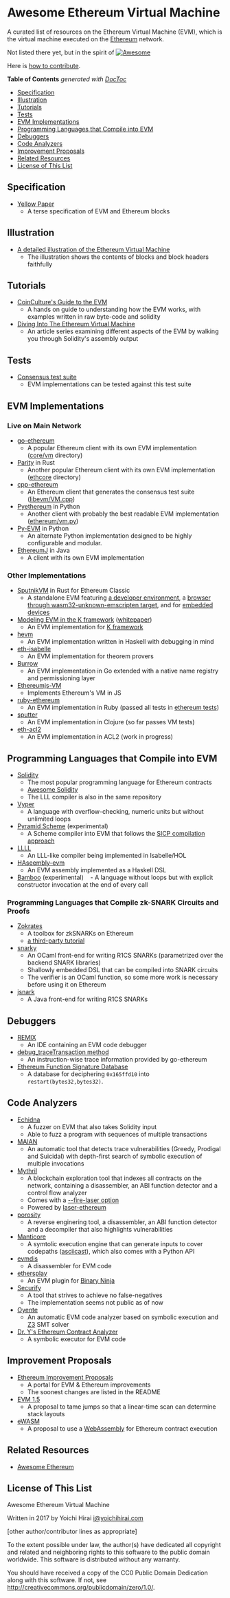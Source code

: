 # Awesome Ethereum Virtual Machine

A curated list of resources on the Ethereum Virtual Machine (EVM), which is the virtual machine executed on the [Ethereum](https://ethereum.org/) network.

Not listed there yet, but in the spirit of [![Awesome](https://cdn.rawgit.com/sindresorhus/awesome/d7305f38d29fed78fa85652e3a63e154dd8e8829/media/badge.svg)](https://github.com/sindresorhus/awesome)

Here is [how to contribute](./contributing.md).

<!-- START doctoc generated TOC please keep comment here to allow auto update -->
<!-- DON'T EDIT THIS SECTION, INSTEAD RE-RUN doctoc TO UPDATE -->
**Table of Contents**  *generated with [DocToc](https://github.com/thlorenz/doctoc)*

- [Specification](#specification)
- [Illustration](#illustration)
- [Tutorials](#tutorials)
- [Tests](#tests)
- [EVM Implementations](#evm-implementations)
- [Programming Languages that Compile into EVM](#programming-languages-that-compile-into-evm)
- [Debuggers](#debuggers)
- [Code Analyzers](#code-analyzers)
- [Improvement Proposals](#improvement-proposals)
- [Related Resources](#related-resources)
- [License of This List](#license-of-this-list)

<!-- END doctoc generated TOC please keep comment here to allow auto update -->


## Specification

* [Yellow Paper](https://github.com/ethereum/yellowpaper)
    - A terse specification of EVM and Ethereum blocks

## Illustration

* [A detailed illustration of the Ethereum Virtual Machine](https://ethereum.stackexchange.com/a/6413/280)
    - The illustration shows the contents of blocks and block headers faithfully

## Tutorials

* [CoinCulture's Guide to the EVM](https://github.com/CoinCulture/evm-tools/blob/master/analysis/guide.md)
    - A hands on guide to understanding how the EVM works, with examples written in raw byte-code and solidity
* [Diving Into The Ethereum Virtual Machine](https://medium.com/@hayeah/diving-into-the-ethereum-vm-6e8d5d2f3c30)
    - An article series examining different aspects of the EVM by walking you through Solidity's assembly output

## Tests

* [Consensus test suite](https://github.com/ethereum/tests)
    - EVM implementations can be tested against this test suite

## EVM Implementations

### Live on Main Network

* [go-ethereum](https://github.com/ethereum/go-ethereum)
    - A popular Ethereum client with its own EVM implementation ([core/vm](https://github.com/ethereum/go-ethereum/tree/master/core/vm) directory)
* [Parity](https://github.com/paritytech/parity) in Rust
    - Another popular Ethereum client with its own EVM implementation ([ethcore](https://github.com/paritytech/parity/tree/master/ethcore) directory)
* [cpp-ethereum](https://github.com/ethereum/cpp-ethereum)
    - An Ethereum client that generates the consensus test suite ([libevm/VM.cpp](https://github.com/ethereum/cpp-ethereum/blob/develop/libevm/VM.cpp))
* [Pyethereum](https://github.com/ethereum/pyethereum) in Python
    - Another client with probably the best readable EVM implementation ([ethereum/vm.py](https://github.com/ethereum/pyethereum/blob/develop/ethereum/vm.py))
* [Py-EVM](https://github.com/pipermerriam/py-evm) in Python
    - An alternate Python implementation designed to be highly configurable and modular.
* [EthereumJ](https://github.com/ethereum/ethereumj) in Java
    - A client with its own EVM implementation

### Other Implementations

* [SputnikVM](https://github.com/ethereumproject/sputnikvm) in Rust for Ethereum Classic
    - A standalone EVM featuring [a developer
      environment](https://github.com/ethereumproject/sputnikvm-dev),
      a [browser through wasm32-unknown-emscripten
      target](https://github.com/sorpaas/sputnikvm-in-browser), and for
      [embedded devices](https://github.com/sorpaas/sputnikvm-on-rux)
* [Modeling EVM in the K framework](https://github.com/kframework/evm-semantics) ([whitepaper](https://www.ideals.illinois.edu/handle/2142/97207))
    - An EVM implementation for [K framework](http://www.kframework.org/index.php/Main_Page)
* [hevm](https://github.com/dapphub/hevm)
    - An EVM implementation written in Haskell with debugging in mind
* [eth-isabelle](https://github.com/pirapira/eth-isabelle)
    - An EVM implementation for theorem provers
* [Burrow](https://github.com/hyperledger/burrow)
    - An EVM implementation in Go extended with a native name registry and permissioning layer
* [Ethereumjs-VM](https://github.com/ethereumjs/ethereumjs-vm)
    - Implements Ethereum's VM in JS
* [ruby-ethereum](https://github.com/cryptape/ruby-ethereum)
    - An EVM implementation in Ruby (passed all tests in [ethereum tests](https://github.com/ethereum/tests/tree/55a18b3ded93bf6083f23ea1f4bf7be4ba973016))
* [sputter](https://github.com/nervous-systems/sputter)
    - An EVM implementation in Clojure (so far passes VM tests)
* [eth-acl2](https://github.com/zchn/eth-acl2)
    - An EVM implementation in ACL2 (work in progress)

## Programming Languages that Compile into EVM

* [Solidity](https://github.com/ethereum/solidity)
    - The most popular programming language for Ethereum contracts
    - [Awesome Solidity](https://github.com/bkrem/awesome-solidity)
    - The LLL compiler is also in the same repository
* [Vyper](https://github.com/ethereum/vyper)
    - A language with overflow-checking, numeric units but without unlimited loops
* [Pyramid Scheme](https://github.com/MichaelBurge/pyramid-scheme) (experimental)
    - A Scheme compiler into EVM that follows the [SICP compilation approach](https://mitpress.mit.edu/sicp/full-text/book/book-Z-H-35.html#%_sec_5.5)
* [LLLL](https://github.com/mmalvarez/eth-isabelle/blob/master/example/LLLL.thy)
    - An LLL-like compiler being implemented in Isabelle/HOL
* [HAseembly-evm](https://github.com/takenobu-hs/haskell-ethereum-assembly)
    - An EVM assembly implemented as a Haskell DSL
* [Bamboo](https://github.com/pirapira/bamboo) (experimental)
    - A language without loops but with explicit constructor invocation at the end of every call

### Programming Languages that Compile zk-SNARK Circuits and Proofs

* [Zokrates](https://github.com/JacobEberhardt/ZoKrates)
    - A toolbox for zkSNARKs on Ethereum
    - [a third-party tutorial](https://github.com/jstoxrocky/zksnarks_example)
* [snarky](https://github.com/o1-labs/snarky)
    - An OCaml front-end for writing R1CS SNARKs (parametrized over the backend SNARK libraries)
    - Shallowly embedded DSL that can be compiled into SNARK circuits
    - The verifier is an OCaml function, so some more work is necessary before using it on Ethereum
* [jsnark](https://github.com/akosba/jsnark)
    - A Java front-end for writing R1CS SNARKs 

## Debuggers

* [REMIX](https://github.com/ethereum/remix)
    - An IDE containing an EVM code debugger
* [debug\_traceTransaction method](https://github.com/ethereum/go-ethereum/wiki/Management-APIs#debug_tracetransaction)
    - An instruction-wise trace information provided by go-ethereum
* [Ethereum Function Signature Database](https://www.4byte.directory/)
    - A database for deciphering `0x165ffd10` into `restart(bytes32,bytes32)`.

## Code Analyzers

* [Echidna](https://github.com/trailofbits/echidna)
    - A fuzzer on EVM that also takes Solidity input
    - Able to fuzz a program with sequences of multiple transactions
* [MAIAN](https://arxiv.org/abs/1802.06038)
    - An automatic tool that detects trace vulnerabilities (Greedy, Prodigal and Suicidal) with depth-first search of symbolic execution of multiple invocations
* [Mythril](https://github.com/b-mueller/mythril)
    - A blockchain exploration tool that indexes all contracts on the network, containing a disassembler, an ABI function detector and a control flow analyzer
    - Comes with a [--fire-laser option](https://hackernoon.com/crafting-ethereum-exploits-by-laser-fire-1c9acf25af4f)
    - Powered by [laser-ethereum](https://github.com/b-mueller/laser-ethereum)
* [porosity](https://github.com/comaeio/porosity)
    - A reverse enginering tool, a disassembler, an ABI function detector and a decompiler that also highlights vulnerabilities
* [Manticore](https://github.com/trailofbits/manticore)
    - A symtolic execution engine that can generate inputs to cover codepaths ([asciicast](https://asciinema.org/a/154012)), which also comes with a Python API
* [evmdis](https://github.com/arachnid/evmdis)
    - A disassembler for EVM code
* [ethersplay](https://github.com/trailofbits/ethersplay)
    - An EVM plugin for [Binary Ninja](https://binary.ninja/)
* [Securify](http://securify.ch/)
    - A tool that strives to achieve no false-negatives
    - The implementation seems not public as of now
* [Oyente](https://github.com/melonproject/oyente)
    - An automatic EVM code analyzer based on symbolic execution and [Z3](https://github.com/Z3Prover/z3) SMT solver
* [Dr. Y's Ethereum Contract Analyzer](http://dry.yoichihirai.com/)
    - A symbolic executor for EVM code

## Improvement Proposals

* [Ethereum Improvement Proposals](https://github.com/ethereum/EIPs)
    - A portal for EVM & Ethereum improvements
    - The soonest changes are listed in the README
* [EVM 1.5](https://github.com/ethereum/EIPs/blob/master/EIPS/eip-615.md)
    - A proposal to tame jumps so that a linear-time scan can determine stack layouts
* [eWASM](https://github.com/ewasm)
    - A proposal to use a [WebAssembly](http://webassembly.org/) for Ethereum contract execution

## Related Resources

* [Awesome Ethereum](http://awesome-ethereum.com/)

## License of This List

Awesome Ethereum Virtual Machine

Written in 2017 by Yoichi Hirai <i@yoichihirai.com>

[other author/contributor lines as appropriate]

To the extent possible under law, the author(s) have dedicated all copyright and related and neighboring rights to this software to the public domain worldwide. This software is distributed without any warranty.

You should have received a copy of the CC0 Public Domain Dedication along with this software. If not, see <http://creativecommons.org/publicdomain/zero/1.0/>.
